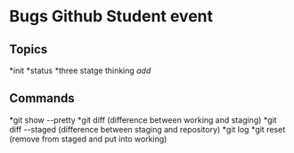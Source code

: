 # Bugs Github Student event

## Topics
*init
*status
*three statge thinking
*add*


## Commands
*git show --pretty
*git diff (difference between working and staging)
*git diff --staged (difference between staging and repository)
*git log
*git reset (remove from staged and put into working)
